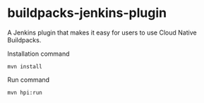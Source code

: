 # buildpacks-jenkins-plugin
A Jenkins plugin that makes it easy for users to use Cloud Native Buildpacks.

Installation command

    mvn install

Run command

    mvn hpi:run